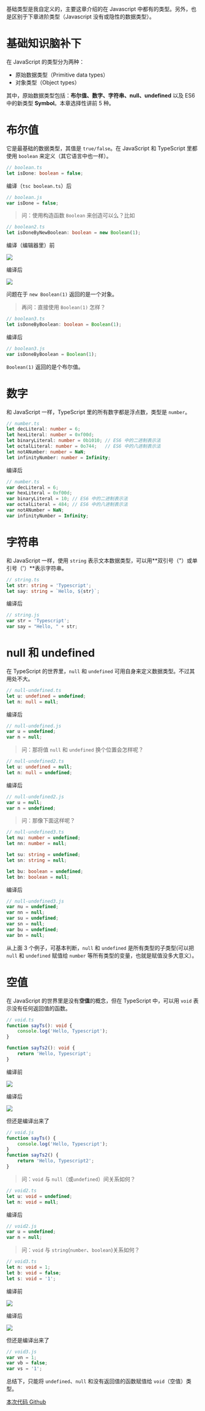 基础类型是我自定义的，主要这章介绍的在 Javascript 中都有的类型。另外，也是区别于下章进阶类型（Javascript 没有或隐性的数据类型）。

# 基础知识脑补下

在 JavaScript 的类型分为两种：
- 原始数据类型（Primitive data types）
- 对象类型（Object types）

其中，原始数据类型包括：**布尔值、数字、字符串、null、undefined** 以及 ES6 中的新类型 **Symbol**。本章选择性讲前 5 种。

# 布尔值

它是最基础的数据类型，其值是 `true/false`。在 JavaScript 和 TypeScript 里都使用 `boolean` 来定义（其它语言中也一样）。

```typescript
// boolean.ts
let isDone: boolean = false;
```

编译（`tsc boolean.ts`）后

```javascript
// boolean.js
var isDone = false;
```

> 问：使用构造函数 `Boolean` 来创造可以么？比如

```typescript
// boolean2.ts
let isDoneByNewBoolean: boolean = new Boolean(1);
```

编译（编辑器里）前

![](./assets/basic/boolean2-01.png)

编译后

![](./assets/basic/boolean2-01.png)

问题在于 `new Boolean(1)` 返回的是一个对象。

> 再问：直接使用 `Boolean(1)` 怎样？

```typescript
// boolean3.ts
let isDoneByBoolean: boolean = Boolean(1);
```

编译后

```javascript
// boolean3.js
var isDoneByBoolean = Boolean(1);
```

`Boolean(1)` 返回的是个布尔值。


# 数字

和 JavaScript 一样，TypeScript 里的所有数字都是浮点数，类型是 `number`。

```typescript
// number.ts
let decLiteral: number = 6;
let hexLiteral: number = 0xf00d;
let binaryLiteral: number = 0b1010; // ES6 中的二进制表示法
let octalLiteral: number = 0o744;   // ES6 中的八进制表示法
let notANumber: number = NaN;
let infinityNumber: number = Infinity;
```

编译后

```javascript
// number.ts
var decLiteral = 6;
var hexLiteral = 0xf00d;
var binaryLiteral = 10; // ES6 中的二进制表示法
var octalLiteral = 484; // ES6 中的八进制表示法
var notANumber = NaN;
var infinityNumber = Infinity;
```

# 字符串

和 JavaScript 一样，使用 `string` 表示文本数据类型，可以用**双引号（"）或单引号（'）**表示字符串。

```typescript
// string.ts
let str: string = 'Typescript';
let say: string = `Hello, ${str}`;
```

编译后

```javascript
// string.js
var str = 'Typescript';
var say = "Hello, " + str;
```

# null 和 undefined

在 TypeScript 的世界里，`null` 和 `undefined` 可用自身来定义数据类型。不过其用处不大。

```typescript
// null-undefined.ts
let u: undefined = undefined;
let n: null = null;
```

编译后

```javascript
// null-undefined.js
var u = undefined;
var n = null;
```

> 问：那将值 `null` 和 `undefined` 换个位置会怎样呢？

```typescript
// null-undefined2.ts
let u: undefined = null;
let n: null = undefined;
```

编译后

```javascript
// null-undefined2.js
var u = null;
var n = undefined;
```

> 问：那像下面这样呢？

```typescript
// null-undefined3.ts
let nu: number = undefined;
let nn: number = null;

let su: string = undefined;
let sn: string = null;

let bu: boolean = undefined;
let bn: boolean = null;
```

编译后

```javascript
// null-undefined3.js
var nu = undefined;
var nn = null;
var su = undefined;
var sn = null;
var bu = undefined;
var bn = null;
```

从上面 3 个例子，可基本判断，`null` 和 `undefined` 是所有类型的子类型(可以把 `null` 和 `undefined` 赋值给 `number` 等所有类型的变量，也就是赋值没多大意义）。

# 空值

在 JavaScript 的世界里是没有**空值**的概念，但在 TypeScript 中，可以用 `void` 表示没有任何返回值的函数。

```typescript
// void.ts
function sayTs(): void {
    console.log('Hello, Typescript');
}

function sayTs2(): void {
    return 'Hello, Typescript';
}
```

编译前

![](./assets/basic/void-01.png)

编译后

![](./assets/basic/void-02.png)

但还是编译出来了

```javascript
// void.js
function sayTs() {
    console.log('Hello, Typescript');
}
function sayTs2() {
    return 'Hello, Typescript2';
}
```

> 问：`void` 与 `null`（或`undefined`）间关系如何？

```typescript
// void2.ts
let u: void = undefined;
let n: void = null;
```

编译后

```javascript
// void2.js
var u = undefined;
var n = null;
```

> 问：`void` 与 `string`(`number`、`boolean`)关系如何？

```typescript
// void3.ts
let n: void = 1;
let b: void = false;
let s: void = '1';
```

编译前

![](./assets/basic/void3-01.png)

编译后

![](./assets/basic/void3-02.png)

但还是编译出来了

```javascript
// void3.js
var vn = 1;
var vb = false;
var vs = '1';
```

总结下，只能将 `undefined`、`null` 和没有返回值的函数赋值给 `void`（空值）类型。

[本次代码 Github](https://github.com/ruizhengyun/typescript-note/tree/feature_v.0.0.2_20190620/notes/2019-06-20)
